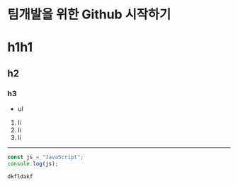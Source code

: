 # 팀개발을 위한 Github 시작하기
# h1h1
## h2
### h3

* ul

1. li
2. li
3. li


---
~~~js
const js = "JavaScript";
console.log(js);
~~~
 `dkfldakf`




